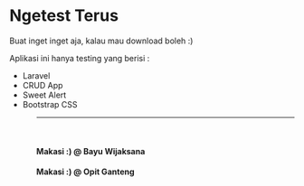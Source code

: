 <h1>Ngetest Terus</h1>

Buat inget inget aja, kalau mau download boleh :)


Aplikasi ini hanya testing yang berisi :

<ul>
<li> Laravel </li>
<li> CRUD App </li>
<li> Sweet Alert </li>
<li> Bootstrap CSS </li>
<ul>
<hr>
<br>
<h4> Makasi :) @ Bayu Wijaksana</h4>
<h4> Makasi :) @ Opit Ganteng</h4>